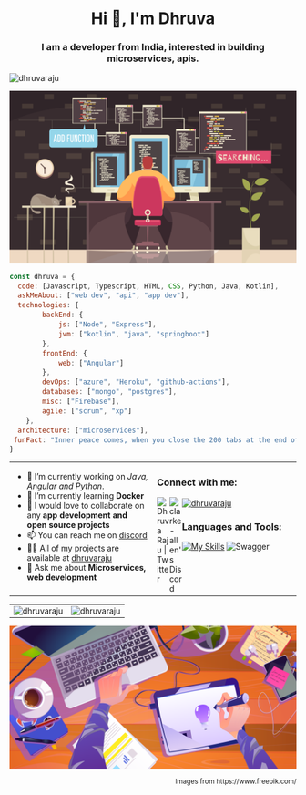 <h1 align="center"> Hi 👋, I'm Dhruva</h1>
<h3 align="center">I am a developer from India, interested in building microservices, apis.</h3>
<p align="left"> <img src="https://komarev.com/ghpvc/?username=dhruvaraju&label=Profile%20views&color=0e75b6&style=flat" alt="dhruvaraju" /> </p>
<img align="center" src="https://raw.githubusercontent.com/Dhruvaraju/Dhruvaraju/main/programmer.svg" alt="developer image" />

```javascript
const dhruva = {
  code: [Javascript, Typescript, HTML, CSS, Python, Java, Kotlin],
  askMeAbout: ["web dev", "api", "app dev"],
  technologies: {
        backEnd: {
            js: ["Node", "Express"],
            jvm: ["kotlin", "java", "springboot"]
        },
        frontEnd: {
            web: ["Angular"]
        },
        devOps: ["azure", "Heroku", "github-actions"],
        databases: ["mongo", "postgres"],
        misc: ["Firebase"],
        agile: ["scrum", "xp"]
    },
  architecture: ["microservices"],
 funFact: "Inner peace comes, when you close the 200 tabs at the end of your coding session"
}
```

<table>
<tr>
<td valign="top" width="50%">
  
- 🔭 I’m currently working on _Java, Angular and Python_.
- 🌱 I’m currently learning **Docker**
- 👯 I would love to collaborate on any **app development and open source projects**
- 📫 You can reach me on [discord](https://discord.gg/D2y3ETbR79)
- 👨‍💻 All of my projects are available at [dhruvaraju](https://github.com/Dhruvaraju?tab=repositories)
- 💬 Ask me about **Microservices, web development**
</td>
<td valign="top" width="50%">
<h3 align="left">Connect with me:</h3>
<p align="left">
  <a href="https://twitter.com/49dhruva">
  <img align="left" alt="Dhruva Raju | Twitter" width="22px" src="https://raw.githubusercontent.com/peterthehan/peterthehan/master/assets/twitter.svg" />
</a>
<a href="https://discord.gg/D2y3ETbR79">
  <img align="left" alt="clarke-allen's Discord" width="22px" src="https://raw.githubusercontent.com/peterthehan/peterthehan/master/assets/discord.svg" />
</a>
<a href="https://dev.to/dhruvaraju" target="blank"><img align="center" src="https://cdn.jsdelivr.net/npm/simple-icons@3.0.1/icons/dev-dot-to.svg" alt="dhruvaraju" height="30" width="40" /></a>
</p>

<h3 align="left">Languages and Tools:</h3>
  
[![My Skills](https://skills.thijs.gg/icons?i=js,html,css,java,kotlin,graphql,spring,angular,typescript,nodejs,express,git,py)](https://skills.thijs.gg)
![Swagger](https://img.shields.io/badge/-Swagger-%23Clojure?style=for-the-badge&logo=swagger&logoColor=white)
</td></tr>
</table>
  
<table>
<tr>
<td>
<img align="left" src="https://github-readme-stats.vercel.app/api?username=dhruvaraju&show_icons=true&locale=en&theme=default" alt="dhruvaraju" />
</td>
<td>
<img align="right" src="https://github-readme-stats.vercel.app/api/top-langs?username=dhruvaraju&show_icons=true&locale=en&layout=compact" alt="dhruvaraju" /> 
</td>
</tr>
</table>
<img align="center" src="https://raw.githubusercontent.com/Dhruvaraju/Dhruvaraju/main/working.svg" alt="developer image" />
</div>
<p align="right"><sup>Images from https://www.freepik.com/</sup></p>
<!--
Create a TODO app
**Dhruvaraju/Dhruvaraju** is a ✨ _special_ ✨ repository because its `README.md` (this file) appears on your GitHub profile.
Join My Discord Channel using the following link: https://discord.gg/U2FQpPrTr8
Here are some ideas to get you started:

- 🔭 I’m currently working on ...
- 🌱 I’m currently learning ...
- 👯 I’m looking to collaborate on ...
- 🤔 I’m looking for help with ...
- 💬 Ask me about ...
- 📫 How to reach me: ...
- 😄 Pronouns: ...
- ⚡ Fun fact: ...
-->
